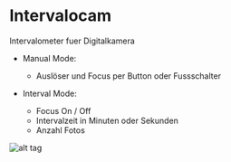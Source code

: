 Intervalocam
============

Intervalometer fuer Digitalkamera

- Manual Mode: 
     - Auslöser und Focus per Button oder Fussschalter

- Interval Mode:
     - Focus On / Off
     - Intervalzeit in Minuten oder Sekunden
     - Anzahl Fotos

![alt tag](http://weegs.blog.com/files/2013/08/intervalocam1.jpg)
